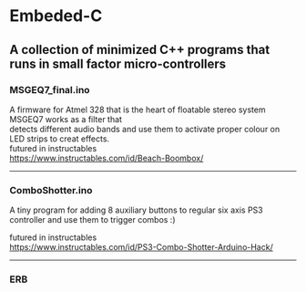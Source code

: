# Embeded-C
A collection of minimized C++ programs that runs in small factor micro-controllers
---
### MSGEQ7_final.ino
A firmware for Atmel 328 that is the heart of floatable stereo system MSGEQ7 works as a filter that  
detects different audio bands and use them to activate proper colour on LED strips to creat effects.  
futured in instructables  
https://www.instructables.com/id/Beach-Boombox/

---
### ComboShotter.ino
A tiny program for adding 8 auxiliary buttons to regular six axis PS3 controller and use them to trigger combos :)  

futured in instructables  
https://www.instructables.com/id/PS3-Combo-Shotter-Arduino-Hack/

---
### ERB

